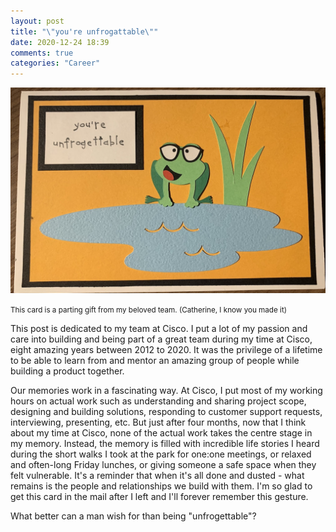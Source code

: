 ```yaml
---
layout: post
title: "\"you're unfrogattable\""
date: 2020-12-24 18:39
comments: true
categories: "Career"
---
```


![card](/images/CiscoCard.jpg)

<small>This card is a parting gift from my beloved team. (Catherine, I know you made it)</small>

This post is dedicated to my team at Cisco. I put a lot of my passion and care into building and being part of a great team during my time at Cisco, eight amazing years between 2012 to 2020. It was the privilege of a lifetime to be able to learn from and mentor an amazing group of people while building a product together.

Our memories work in a fascinating way. At Cisco, I put most of my working hours on actual work such as understanding and sharing project scope, designing and building solutions, responding to customer support requests, interviewing, presenting, etc. But just after four months, now that I think about my time at Cisco, none of the actual work takes the centre stage in my memory. Instead, the memory is filled with incredible life stories I heard during the short walks I took at the park for one:one meetings, or relaxed and often-long Friday lunches, or giving someone a safe space when they felt vulnerable. It's a reminder that when it's all done and dusted - what remains is the people and relationships we build with them. I'm so glad to get this card in the mail after I left and I'll forever remember this gesture. 

What better can a man wish for than being "unfrogettable"?
